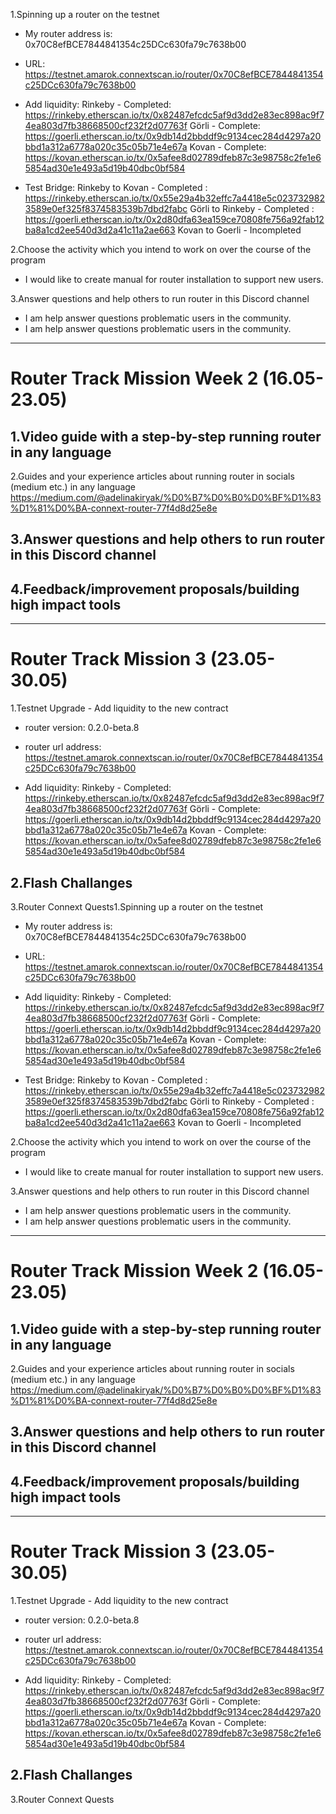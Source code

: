 1.Spinning up a router on the testnet
- My router address is: 0x70C8efBCE7844841354c25DCc630fa79c7638b00

- URL: https://testnet.amarok.connextscan.io/router/0x70C8efBCE7844841354c25DCc630fa79c7638b00

- Add liquidity:
    Rinkeby - Completed: https://rinkeby.etherscan.io/tx/0x82487efcdc5af9d3dd2e83ec898ac9f74ea803d7fb38668500cf232f2d07763f
    Görli - Complete: https://goerli.etherscan.io/tx/0x9db14d2bbddf9c9134cec284d4297a20bbd1a312a6778a020c35c05b71e4e67a
    Kovan - Complete: https://kovan.etherscan.io/tx/0x5afee8d02789dfeb87c3e98758c2fe1e65854ad30e1e493a5d19b40dbc0bf584  

- Test Bridge:
    Rinkeby to Kovan - Completed
        : https://rinkeby.etherscan.io/tx/0x55e29a4b32effc7a4418e5c0237329823589e0ef325f8374583539b7dbd2fabc
   Görli to Rinkeby - Completed
        : https://goerli.etherscan.io/tx/0x2d80dfa63ea159ce70808fe756a92fab12ba8a1cd2ee540d3d2a41c11a2ae663
   Kovan to Goerli - Incompleted


2.Choose the activity which you intend to work on over the course of the program
- I would like to create manual for router installation to support new users.

3.Answer questions and help others to run router in this Discord channel
- I am help answer questions problematic users in the community.
- I am help answer questions problematic users in the community.

_____________________________________________________________________________________________________
# Router Track Mission Week 2 (16.05-23.05)

1.Video guide with a step-by-step running router in any language
-

2.Guides and your experience articles about running router in socials (medium etc.) in any language
https://medium.com/@adelinakiryak/%D0%B7%D0%B0%D0%BF%D1%83%D1%81%D0%BA-connext-router-77f4d8d25e8e

3.Answer questions and help others to run router in this Discord channel
-

4.Feedback/improvement proposals/building high impact tools
-

_____________________________________________________________________________________________________
# Router Track Mission 3 (23.05-30.05)

1.Testnet Upgrade - Add liquidity to the new contract
- router version: 0.2.0-beta.8

- router url address: https://testnet.amarok.connextscan.io/router/0x70C8efBCE7844841354c25DCc630fa79c7638b00

- Add liquidity:
   Rinkeby - Completed: https://rinkeby.etherscan.io/tx/0x82487efcdc5af9d3dd2e83ec898ac9f74ea803d7fb38668500cf232f2d07763f
    Görli - Complete: https://goerli.etherscan.io/tx/0x9db14d2bbddf9c9134cec284d4297a20bbd1a312a6778a020c35c05b71e4e67a
    Kovan - Complete: https://kovan.etherscan.io/tx/0x5afee8d02789dfeb87c3e98758c2fe1e65854ad30e1e493a5d19b40dbc0bf584  

2.Flash Challanges
-

3.Router Connext Quests1.Spinning up a router on the testnet
- My router address is: 0x70C8efBCE7844841354c25DCc630fa79c7638b00

- URL: https://testnet.amarok.connextscan.io/router/0x70C8efBCE7844841354c25DCc630fa79c7638b00

- Add liquidity:
    Rinkeby - Completed: https://rinkeby.etherscan.io/tx/0x82487efcdc5af9d3dd2e83ec898ac9f74ea803d7fb38668500cf232f2d07763f
    Görli - Complete: https://goerli.etherscan.io/tx/0x9db14d2bbddf9c9134cec284d4297a20bbd1a312a6778a020c35c05b71e4e67a
    Kovan - Complete: https://kovan.etherscan.io/tx/0x5afee8d02789dfeb87c3e98758c2fe1e65854ad30e1e493a5d19b40dbc0bf584  

- Test Bridge:
    Rinkeby to Kovan - Completed
        : https://rinkeby.etherscan.io/tx/0x55e29a4b32effc7a4418e5c0237329823589e0ef325f8374583539b7dbd2fabc
   Görli to Rinkeby - Completed
        : https://goerli.etherscan.io/tx/0x2d80dfa63ea159ce70808fe756a92fab12ba8a1cd2ee540d3d2a41c11a2ae663
   Kovan to Goerli - Incompleted


2.Choose the activity which you intend to work on over the course of the program
- I would like to create manual for router installation to support new users.

3.Answer questions and help others to run router in this Discord channel
- I am help answer questions problematic users in the community.
- I am help answer questions problematic users in the community.

_____________________________________________________________________________________________________
# Router Track Mission Week 2 (16.05-23.05)

1.Video guide with a step-by-step running router in any language
-

2.Guides and your experience articles about running router in socials (medium etc.) in any language
https://medium.com/@adelinakiryak/%D0%B7%D0%B0%D0%BF%D1%83%D1%81%D0%BA-connext-router-77f4d8d25e8e

3.Answer questions and help others to run router in this Discord channel
-

4.Feedback/improvement proposals/building high impact tools
-

_____________________________________________________________________________________________________
# Router Track Mission 3 (23.05-30.05)

1.Testnet Upgrade - Add liquidity to the new contract
- router version: 0.2.0-beta.8

- router url address: https://testnet.amarok.connextscan.io/router/0x70C8efBCE7844841354c25DCc630fa79c7638b00

- Add liquidity:
   Rinkeby - Completed: https://rinkeby.etherscan.io/tx/0x82487efcdc5af9d3dd2e83ec898ac9f74ea803d7fb38668500cf232f2d07763f
    Görli - Complete: https://goerli.etherscan.io/tx/0x9db14d2bbddf9c9134cec284d4297a20bbd1a312a6778a020c35c05b71e4e67a
    Kovan - Complete: https://kovan.etherscan.io/tx/0x5afee8d02789dfeb87c3e98758c2fe1e65854ad30e1e493a5d19b40dbc0bf584  

2.Flash Challanges
-

3.Router Connext Quests
